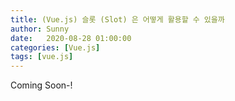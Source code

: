 ```yaml
---
title: (Vue.js) 슬롯 (Slot) 은 어떻게 활용할 수 있을까
author: Sunny
date:   2020-08-28 01:00:00
categories: [Vue.js]
tags: [vue.js]
---
```


Coming Soon-!
